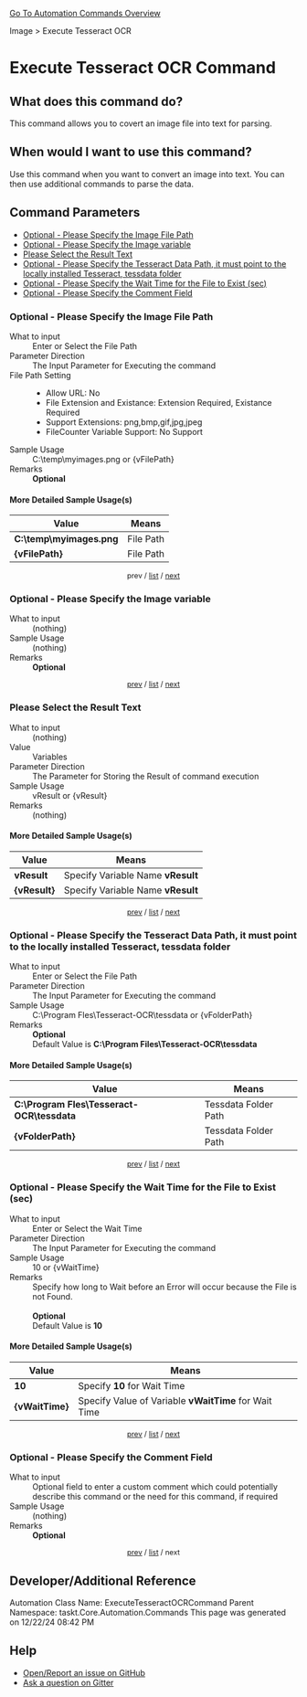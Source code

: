 <!--TITLE: Execute Tesseract OCR Command -->
<!-- SUBTITLE: a command in the Image group. -->
[Go To Automation Commands Overview](/automation-commands.md)


Image &gt; Execute Tesseract OCR


# Execute Tesseract OCR Command


## What does this command do?
This command allows you to covert an image file into text for parsing.


## When would I want to use this command?
Use this command when you want to convert an image into text.  You can then use additional commands to parse the data.


<a id="param_list"></a>
## Command Parameters
- [Optional - Please Specify the Image File Path](#param_0)
- [Optional - Please Specify the Image variable](#param_1)
- [Please Select the Result Text](#param_2)
- [Optional - Please Specify the Tesseract Data Path, it must point to the locally installed Tesseract, tessdata folder](#param_3)
- [Optional - Please Specify the Wait Time for the File to Exist (sec)](#param_4)
- [Optional - Please Specify the Comment Field](#param_5)


<a id="param_0"></a>
### Optional - Please Specify the Image File Path


<dl>
<dt>What to input</dt><dd>Enter or Select the File Path</dd>
<dt>Parameter Direction</dt><dd>The Input Parameter for Executing the command</dd>
<dt>File Path Setting</dt><dd><ul><li>Allow URL: No</li><li>File Extension and Existance: Extension Required, Existance Required</li><li>Support Extensions: png,bmp,gif,jpg,jpeg</li><li>FileCounter Variable Support: No Support</li></ul></dd>
<dt>Sample Usage</dt><dd>C:\temp\myimages.png or {vFilePath}</dd>
<dt>Remarks</dt><dd><strong>Optional</strong><br></dd>
</dl>




#### More Detailed Sample Usage(s)
| Value | Means |
|---|---|
| <strong>C:\temp\myimages.png</strong> | File Path |
| <strong>{vFilePath}</strong> | File Path |


<div style="font-size: 90%; text-align: center">


prev / [list](#param_list) / [next](#param_1)


</div>


<a id="param_1"></a>
### Optional - Please Specify the Image variable


<dl>
<dt>What to input</dt><dd>(nothing)</dd>
<dt>Sample Usage</dt><dd>(nothing)</dd>
<dt>Remarks</dt><dd><strong>Optional</strong><br></dd>
</dl>




<div style="font-size: 90%; text-align: center">


[prev](#param_1) / [list](#param_list) / [next](#param_2)


</div>


<a id="param_2"></a>
### Please Select the Result Text


<dl>
<dt>What to input</dt><dd>(nothing)</dd>
<dt>Value</dt><dd>Variables</dd>
<dt>Parameter Direction</dt><dd>The Parameter for Storing the Result of command execution</dd>
<dt>Sample Usage</dt><dd>vResult or {vResult}</dd>
<dt>Remarks</dt><dd>(nothing)</dd>
</dl>




#### More Detailed Sample Usage(s)
| Value | Means |
|---|---|
| <strong>vResult</strong> | Specify Variable Name **vResult** |
| <strong>{vResult}</strong> | Specify Variable Name **vResult** |


<div style="font-size: 90%; text-align: center">


[prev](#param_2) / [list](#param_list) / [next](#param_3)


</div>


<a id="param_3"></a>
### Optional - Please Specify the Tesseract Data Path, it must point to the locally installed Tesseract, tessdata folder


<dl>
<dt>What to input</dt><dd>Enter or Select the File Path</dd>
<dt>Parameter Direction</dt><dd>The Input Parameter for Executing the command</dd>
<dt>Sample Usage</dt><dd>C:\Program Fles\Tesseract-OCR\tessdata or {vFolderPath}</dd>
<dt>Remarks</dt><dd><strong>Optional</strong><br>Default Value is <strong>C:\Program Files\Tesseract-OCR\tessdata</strong></dd>
</dl>




#### More Detailed Sample Usage(s)
| Value | Means |
|---|---|
| <strong>C:\Program Fles\Tesseract-OCR\tessdata</strong> | Tessdata Folder Path |
| <strong>{vFolderPath}</strong> | Tessdata Folder Path |


<div style="font-size: 90%; text-align: center">


[prev](#param_3) / [list](#param_list) / [next](#param_4)


</div>


<a id="param_4"></a>
### Optional - Please Specify the Wait Time for the File to Exist (sec)


<dl>
<dt>What to input</dt><dd>Enter or Select the Wait Time</dd>
<dt>Parameter Direction</dt><dd>The Input Parameter for Executing the command</dd>
<dt>Sample Usage</dt><dd>10 or {vWaitTime}</dd>
<dt>Remarks</dt><dd>Specify how long to Wait before an Error will occur because the File is not Found.<br><br>
<strong>Optional</strong><br>Default Value is <strong>10</strong></dd>
</dl>




#### More Detailed Sample Usage(s)
| Value | Means |
|---|---|
| <strong>10</strong> | Specify **10** for Wait Time |
| <strong>{vWaitTime}</strong> | Specify Value of Variable **vWaitTime** for Wait Time |


<div style="font-size: 90%; text-align: center">


[prev](#param_4) / [list](#param_list) / [next](#param_5)


</div>


<a id="param_5"></a>
### Optional - Please Specify the Comment Field


<dl>
<dt>What to input</dt><dd>Optional field to enter a custom comment which could potentially describe this command or the need for this command, if required</dd>
<dt>Sample Usage</dt><dd>(nothing)</dd>
<dt>Remarks</dt><dd><strong>Optional</strong><br></dd>
</dl>




<div style="font-size: 90%; text-align: center">


[prev](#param_5) / [list](#param_list) / next


</div>


## Developer/Additional Reference
Automation Class Name: ExecuteTesseractOCRCommand
Parent Namespace: taskt.Core.Automation.Commands
This page was generated on 12/22/24 08:42 PM


## Help
- [Open/Report an issue on GitHub](https://github.com/rcktrncn/taskt/issues/new)
- [Ask a question on Gitter](https://gitter.im/taskt-rpa/Lobby)
